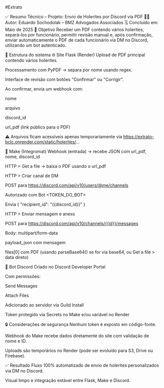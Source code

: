 #Extrato

✅ Resumo Técnico – Projeto: Envio de Holerites por Discord via PDF
👨‍💻 Autor: Eduardo Sochodolak – BMZ Advogados Associados
🗓️ Concluído em: Maio de 2025
📌 Objetivo
Receber um PDF contendo vários holerites, separá-los por funcionário, permitir revisão manual e, após confirmação, enviar automaticamente o PDF de cada funcionário via DM no Discord, utilizando um bot autenticado.

🧱 Estrutura do sistema
🌐 Site Flask (Render)
Upload de PDF principal contendo vários holerites.

Processamento com PyPDF → separa por nome usando regex.

Interface de revisão com botões "Confirmar" ou "Corrigir".

Ao confirmar, envia um webhook com:

nome

arquivo

discord_id

url_pdf (link público para o PDF)

⚠️ Arquivos ficam acessíveis apenas temporariamente via https://extrato-bclc.onrender.com/static/holerites/...

🧰 Make (Integromat)
Webhook (entrada) → recebe JSON com url_pdf, nome, discord_id

HTTP > Get a file → baixa o PDF usando o url_pdf

HTTP > Criar canal de DM

POST para https://discord.com/api/v10/users/@me/channels

Autorizado com Bot <TOKEN_DO_BOT>

Envia { "recipient_id": "{{discord_id}}" }

HTTP > Enviar mensagem e anexo

POST para https://discord.com/api/v10/channels/{{id}}/messages

Body: multipart/form-data

payload_json com mensagem

files[0] com PDF (usando parseBase64() se for via base64, ou Get a file > data direto)

🤖 Bot Discord
Criado no Discord Developer Portal

Com permissões:

Send Messages

Attach Files

Adicionado ao servidor via Guild Install

Token protegido via Secrets no Make e/ou variável no Render

🔒 Considerações de segurança
Nenhum token é exposto em código-fonte.

Webhook do Make recebe dados diretamente do site com validação de nome e ID.

Uploads são temporários no Render (pode ser evoluído para S3, Drive ou Firebase).

✅ Resultado
Fluxo 100% automatizado de envio de holerites personalizados via DM no Discord.

Visual limpo e integração estável entre Flask, Make e Discord.

